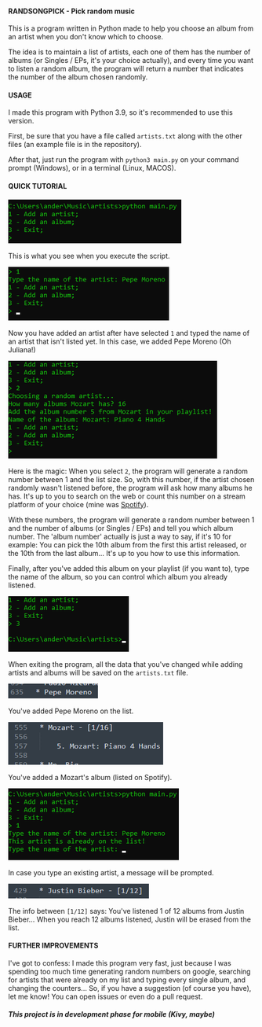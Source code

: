 #### RANDSONGPICK - Pick random music

This is a program written in Python made to help you choose an album from an artist when you don't know which to choose.

The idea is to maintain a list of artists, each one of them has the number of albums (or Singles / EPs, it's your choice actually), and every time you want to listen a random album, the program will return a number that indicates the number of the album chosen randomly.

#### USAGE

I made this program with Python 3.9, so it's recommended to use this version.

First, be sure that you have a file called `artists.txt` along with the other files (an example file is in the repository).

After that, just run the program with `python3 main.py` on your command prompt (Windows), or in a terminal (Linux, MACOS).

#### QUICK TUTORIAL

![running](tutorial/1.png)

This is what you see when you execute the script.

![add artist](tutorial/2.png)

Now you have added an artist after have selected `1` and typed the name of an artist that isn't listed yet. In this case, we added Pepe Moreno (Oh Juliana!)

![add album](tutorial/3.png)

Here is the magic: When you select `2`, the program will generate a random number between 1 and the list size. So, with this number, if the artist chosen randomly wasn't listened before, the program will ask how many albums he has. It's up to you to search on the web or count this number on a stream platform of your choice (mine was [Spotify](https://www.spotify.com/)).

With these numbers, the program will generate a random number between 1 and the number of albums (or Singles / EPs) and tell you which album number. The 'album number' actually is just a way to say, if it's 10 for example: You can pick the 10th album from the first this artist released, or the 10th from the last album... It's up to you how to use this information.

Finally, after you've added this album on your playlist (if you want to), type the name of the album, so you can control which album you already listened.

![add exit](tutorial/4.png)

When exiting the program, all the data that you've changed while adding artists and albums will be saved on the `artists.txt` file.

![artist added](tutorial/5.png)

You've added Pepe Moreno on the list.

![album added](tutorial/6.png)

You've added a Mozart's album (listed on Spotify).

![add album](tutorial/7.png)

In case you type an existing artist, a message will be prompted.

![add album](tutorial/8.png)

The info between `[1/12]` says: You've listened 1 of 12 albums from Justin Bieber... When you reach 12 albums listened, Justin will be erased from the list.

#### FURTHER IMPROVEMENTS

I've got to confess: I made this program very fast, just because I was spending too much time generating random numbers on google, searching for artists that were already on my list and typing every single album, and changing the counters... So, if you have a suggestion (of course you have), let me know! You can open issues or even do a pull request.

##### This project is in development phase for mobile (Kivy, maybe)

